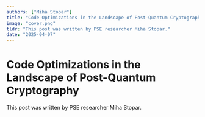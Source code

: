 ```yaml
---
authors: ["Miha Stopar"]
title: "Code Optimizations in the Landscape of Post-Quantum Cryptography"
image: "cover.png"
tldr: "This post was written by PSE researcher Miha Stopar."
date: "2025-04-07"
---
```


# Code Optimizations in the Landscape of Post-Quantum Cryptography

This post was written by PSE researcher Miha Stopar.
